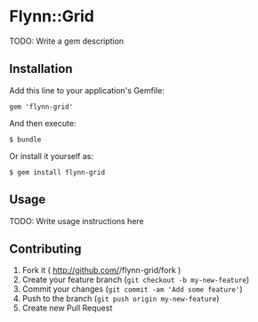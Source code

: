 # Flynn::Grid

TODO: Write a gem description

## Installation

Add this line to your application's Gemfile:

    gem 'flynn-grid'

And then execute:

    $ bundle

Or install it yourself as:

    $ gem install flynn-grid

## Usage

TODO: Write usage instructions here

## Contributing

1. Fork it ( http://github.com/<my-github-username>/flynn-grid/fork )
2. Create your feature branch (`git checkout -b my-new-feature`)
3. Commit your changes (`git commit -am 'Add some feature'`)
4. Push to the branch (`git push origin my-new-feature`)
5. Create new Pull Request
